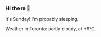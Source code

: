 ### Hi there :wave:

It's Sunday! I'm probably sleeping.

Weather in Toronto: partly cloudy, at +9°C.
